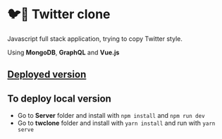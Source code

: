 # 🐦🎉 Twitter clone

Javascript full stack application, trying to copy Twitter style.

Using **MongoDB**, **GraphQL** and **Vue.js**

## [Deployed version](https://twclone-client.vercel.app/)

## To deploy local version

- Go to **Server** folder and install with `npm install` and `npm run dev`
- Go to **twclone** folder and install with `yarn install` and run with `yarn serve`
